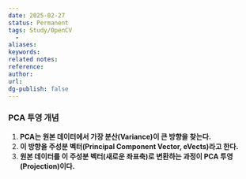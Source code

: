 ```yaml
---
date: 2025-02-27
status: Permanent
tags: Study/OpenCV
  - 
aliases: 
keywords: 
related notes: 
reference: 
author: 
url: 
dg-publish: false
---
```


### **PCA 투영 개념**

1. **PCA는 원본 데이터에서 가장 분산(Variance)이 큰 방향을 찾는다.**
2. **이 방향을 주성분 벡터(Principal Component Vector, eVects)라고 한다.**
3. **원본 데이터를 이 주성분 벡터(새로운 좌표축)로 변환하는 과정이 PCA 투영(Projection)이다.**
